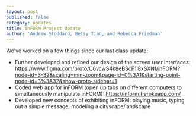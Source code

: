 ```yaml
---
layout: post
published: false
category: updates
title: inFORM Project Update
author: 'Andrew Stoddard, Betsy Tian, and Rebecca Friedman'
---
```

We've worked on a few things since our last class update:
- Further developed and refined our design of the screen user interfaces: https://www.figma.com/proto/C6vcwS4k8eBScF1i8xSXNf/inFORM?node-id=3-32&scaling=min-zoom&page-id=0%3A1&starting-point-node-id=3%3A32&show-proto-sidebar=1
- Coded web app for inFORM (open up tabs on different computers to simultaneously manipulate inFORM): https://inform.herokuapp.com/
- Developed new concepts of exhibiting inFORM: playing music, typing out a simple message, modeling a cityscape/landscape